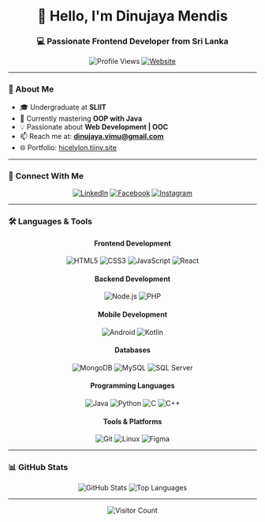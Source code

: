 # <div align="center">👋 Hello, I'm Dinujaya Mendis</div>
### <div align="center">💻 Passionate Frontend Developer from Sri Lanka</div>

<div align="center">
  
![Profile Views](https://komarev.com/ghpvc/?username=dinujayamendis&label=Profile%20views&color=0e75b6&style=flat)
[![Website](https://img.shields.io/badge/🌐-Personal%20Website-blue)](https://hicelylon.tiiny.site)
  
</div>

---

### 🚀 About Me

- 🎓 Undergraduate at **SLIIT**
- 🌱 Currently mastering **OOP with Java**
- 💡 Passionate about **Web Development | OOC**
- 📫 Reach me at: **dinujaya.vimu@gmail.com**
- 🌐 Portfolio: [hicelylon.tiiny.site](https://hicelylon.tiiny.site)

---

### 🔗 Connect With Me

<div align="center">
  
[![LinkedIn](https://img.shields.io/badge/LinkedIn-0077B5?style=for-the-badge&logo=linkedin&logoColor=white)](https://linkedin.com/in/dinujayamendis)
[![Facebook](https://img.shields.io/badge/Facebook-1877F2?style=for-the-badge&logo=facebook&logoColor=white)](https://fb.com/dinujayamendis)
[![Instagram](https://img.shields.io/badge/Instagram-E4405F?style=for-the-badge&logo=instagram&logoColor=white)](https://instagram.com/_dinujaya_mendis_)
  
</div>

---

### 🛠️ Languages & Tools

<div align="center">
  
#### Frontend Development
![HTML5](https://img.shields.io/badge/HTML5-E34F26?style=for-the-badge&logo=html5&logoColor=white)
![CSS3](https://img.shields.io/badge/CSS3-1572B6?style=for-the-badge&logo=css3&logoColor=white)
![JavaScript](https://img.shields.io/badge/JavaScript-F7DF1E?style=for-the-badge&logo=javascript&logoColor=black)
![React](https://img.shields.io/badge/React-61DAFB?style=for-the-badge&logo=react&logoColor=black)

#### Backend Development
![Node.js](https://img.shields.io/badge/Node.js-339933?style=for-the-badge&logo=nodedotjs&logoColor=white)
![PHP](https://img.shields.io/badge/PHP-777BB4?style=for-the-badge&logo=php&logoColor=white)

#### Mobile Development
![Android](https://img.shields.io/badge/Android-3DDC84?style=for-the-badge&logo=android&logoColor=white)
![Kotlin](https://img.shields.io/badge/Kotlin-7F52FF?style=for-the-badge&logo=kotlin&logoColor=white)

#### Databases
![MongoDB](https://img.shields.io/badge/MongoDB-47A248?style=for-the-badge&logo=mongodb&logoColor=white)
![MySQL](https://img.shields.io/badge/MySQL-4479A1?style=for-the-badge&logo=mysql&logoColor=white)
![SQL Server](https://img.shields.io/badge/SQL%20Server-CC2927?style=for-the-badge&logo=microsoftsqlserver&logoColor=white)

#### Programming Languages
![Java](https://img.shields.io/badge/Java-007396?style=for-the-badge&logo=java&logoColor=white)
![Python](https://img.shields.io/badge/Python-3776AB?style=for-the-badge&logo=python&logoColor=white)
![C](https://img.shields.io/badge/C-A8B9CC?style=for-the-badge&logo=c&logoColor=black)
![C++](https://img.shields.io/badge/C++-00599C?style=for-the-badge&logo=c%2B%2B&logoColor=white)

#### Tools & Platforms
![Git](https://img.shields.io/badge/Git-F05032?style=for-the-badge&logo=git&logoColor=white)
![Linux](https://img.shields.io/badge/Linux-FCC624?style=for-the-badge&logo=linux&logoColor=black)
![Figma](https://img.shields.io/badge/Figma-F24E1E?style=for-the-badge&logo=figma&logoColor=white)

</div>

---

### 📊 GitHub Stats

<div align="center">
  
![GitHub Stats](https://github-readme-stats.vercel.app/api?username=dinujayamendis&show_icons=true&theme=radical)
![Top Languages](https://github-readme-stats.vercel.app/api/top-langs/?username=dinujayamendis&layout=compact&theme=radical)

</div>

---

<div align="center">
  
![Visitor Count](https://profile-counter.glitch.me/dinujayamendis/count.svg)

</div>
